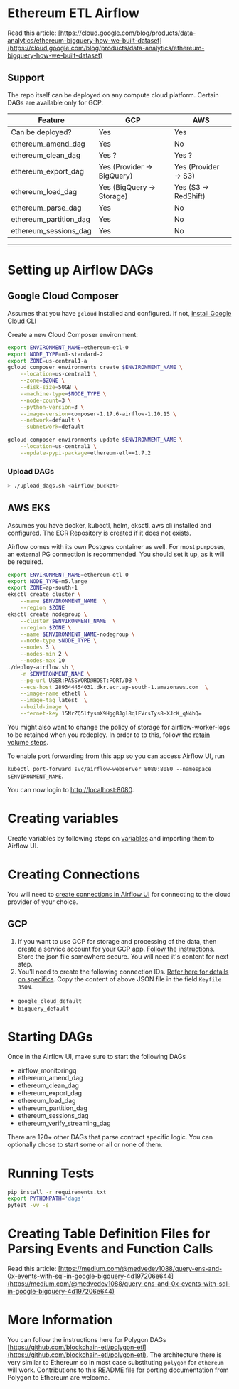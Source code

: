# Ethereum ETL Airflow

Read this article: [https://cloud.google.com/blog/products/data-analytics/ethereum-bigquery-how-we-built-dataset](https://cloud.google.com/blog/products/data-analytics/ethereum-bigquery-how-we-built-dataset)

## Support

The repo itself can be deployed on any compute cloud platform. 
Certain DAGs are available only for GCP.


| Feature | GCP | AWS | 
|---------|-------|-------|
| Can be deployed? | Yes | Yes |
| ethereum_amend_dag | Yes | No |
| ethereum_clean_dag | Yes ? | Yes ? |
| ethereum_export_dag | Yes (Provider → BigQuery)| Yes (Provider → S3) |
| ethereum_load_dag | Yes (BigQuery → Storage) | Yes (S3 → RedShift) |
| ethereum_parse_dag | Yes | No |
| ethereum_partition_dag | Yes | No |
| ethereum_sessions_dag | Yes | No |
------------------------------------


# Setting up Airflow DAGs

## Google Cloud Composer

Assumes that you have `gcloud` installed and configured. If not, [install Google Cloud CLI](https://cloud.google.com/sdk/docs/install-sdk)


Create a new Cloud Composer environment:

```bash
export ENVIRONMENT_NAME=ethereum-etl-0
export NODE_TYPE=n1-standard-2
export ZONE=us-central1-a
gcloud composer environments create $ENVIRONMENT_NAME \
	--location=us-central1 \
	--zone=$ZONE \
   	--disk-size=50GB \
	--machine-type=$NODE_TYPE \
	--node-count=3 \
	--python-version=3 \
	--image-version=composer-1.17.6-airflow-1.10.15 \
	--network=default \
	--subnetwork=default

gcloud composer environments update $ENVIRONMENT_NAME \
	--location=us-central1 \
	--update-pypi-package=ethereum-etl==1.7.2
```

### Upload DAGs

```bash
> ./upload_dags.sh <airflow_bucket>
```

## AWS EKS

Assumes you have docker, kubectl, helm, eksctl, aws cli installed and configured.
The ECR Repository is created if it does not exists.

Airflow comes with its own Postgres container as well. For most purposes, 
an external PG connection is recommended. 
You should set it up, as it will be required.


```bash
export ENVIRONMENT_NAME=ethereum-etl-0
export NODE_TYPE=m5.large
export ZONE=ap-south-1
eksctl create cluster \
	--name $ENVIRONMENT_NAME  \
	--region $ZONE
eksctl create nodegroup \
	--cluster $ENVIRONMENT_NAME  \
	--region $ZONE \
	--name $ENVIRONMENT_NAME-nodegroup \
	--node-type $NODE_TYPE \
	--nodes 3 \
	--nodes-min 2 \
	--nodes-max 10
./deploy-airflow.sh \
	-n $ENVIRONMENT_NAME \
	--pg-url USER:PASSWORD@HOST:PORT/DB \
	--ecs-host 289344454031.dkr.ecr.ap-south-1.amazonaws.com  \
	--image-name ethetl \
	--image-tag latest  \
	--build-image \
	--fernet-key 15NrZQ5lfysmX9HggBJgl8qlFVrsTys8-XJcK_qN4hQ=
```

You might also want to change the policy of storage for airflow-worker-logs to be retained when you redeploy. In order to to this, follow the [retain volume steps](https://kubernetes.io/docs/tasks/administer-cluster/change-pv-reclaim-policy/).

To enable port forwarding from this app so you can access Airflow UI, run

`kubectl port-forward svc/airflow-webserver 8080:8080 --namespace $ENVIRONMENT_NAME`. 

You can now login to [http://localhost:8080](http://localhost:8080/).


# Creating variables

Create variables by following steps on [variables](docs/Variables.md) and importing them to Airflow UI. 

# Creating Connections

You will need to [create connections in Airflow UI](https://airflow.apache.org/docs/apache-airflow/stable/howto/connection.html#creating-a-connection-with-the-ui) for connecting to the cloud
provider of your choice.

## GCP

1. If you want to use GCP for storage and processing of the data, then
create a service account for your GCP app. 
[Follow the instructions](https://cloud.google.com/docs/authentication/production). 
Store the json file somewhere secure. You will need it's content for next step.
2. You'll need to create the following connection IDs. 
[Refer here for details on specifics](https://airflow.apache.org/docs/apache-airflow/1.10.13/howto/connection/gcp.html). Copy the content of above JSON file in the field `Keyfile JSON`.

- `google_cloud_default`
- `bigquery_default`

# Starting DAGs

Once in the Airflow UI, make sure to start the following DAGs

- airflow_monitoringq	
- ethereum_amend_dag
- ethereum_clean_dag
- ethereum_export_dag
- ethereum_load_dag
- ethereum_partition_dag
- ethereum_sessions_dag
- ethereum_verify_streaming_dag

There are 120+ other DAGs that parse contract specific logic. You can optionally chose to start some or all or none of them.

# Running Tests

```bash
pip install -r requirements.txt
export PYTHONPATH='dags'
pytest -vv -s
```

# Creating Table Definition Files for Parsing Events and Function Calls

Read this article: [https://medium.com/@medvedev1088/query-ens-and-0x-events-with-sql-in-google-bigquery-4d197206e644](https://medium.com/@medvedev1088/query-ens-and-0x-events-with-sql-in-google-bigquery-4d197206e644)

# More Information

You can follow the instructions here for Polygon DAGs [https://github.com/blockchain-etl/polygon-etl](https://github.com/blockchain-etl/polygon-etl). The architecture
there is very similar to Ethereum so in most case substituting `polygon` for `ethereum` will work. Contributions 
to this README file for porting documentation from Polygon to Ethereum are welcome.